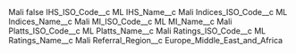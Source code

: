 <?xml version="1.0" encoding="UTF-8"?>
<CustomMetadata xmlns="http://soap.sforce.com/2006/04/metadata" xmlns:xsi="http://www.w3.org/2001/XMLSchema-instance" xmlns:xsd="http://www.w3.org/2001/XMLSchema">
    <label>Mali</label>
    <protected>false</protected>
    <values>
        <field>IHS_ISO_Code__c</field>
        <value xsi:type="xsd:string">ML</value>
    </values>
    <values>
        <field>IHS_Name__c</field>
        <value xsi:type="xsd:string">Mali</value>
    </values>
    <values>
        <field>Indices_ISO_Code__c</field>
        <value xsi:type="xsd:string">ML</value>
    </values>
    <values>
        <field>Indices_Name__c</field>
        <value xsi:type="xsd:string">Mali</value>
    </values>
    <values>
        <field>MI_ISO_Code__c</field>
        <value xsi:type="xsd:string">ML</value>
    </values>
    <values>
        <field>MI_Name__c</field>
        <value xsi:type="xsd:string">Mali</value>
    </values>
    <values>
        <field>Platts_ISO_Code__c</field>
        <value xsi:type="xsd:string">ML</value>
    </values>
    <values>
        <field>Platts_Name__c</field>
        <value xsi:type="xsd:string">Mali</value>
    </values>
    <values>
        <field>Ratings_ISO_Code__c</field>
        <value xsi:type="xsd:string">ML</value>
    </values>
    <values>
        <field>Ratings_Name__c</field>
        <value xsi:type="xsd:string">Mali</value>
    </values>
    <values>
        <field>Referral_Region__c</field>
        <value xsi:type="xsd:string">Europe_Middle_East_and_Africa</value>
    </values>
</CustomMetadata>
